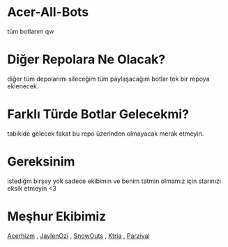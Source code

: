 # Acer-All-Bots
tüm botlarım qw

# Diğer Repolara Ne Olacak?
diğer tüm depolarımı sileceğim tüm paylaşacağım botlar tek bir repoya eklenecek.

# Farklı Türde Botlar Gelecekmi?
tabikide gelecek fakat bu repo üzerinden olmayacak merak etmeyin.

# Gereksinim
istediğm birşey yok sadece ekibimin ve benim tatmin olmamız için starınızı eksik etmeyin <3

# Meşhur Ekibimiz
[Acerhizm](https://github.com/acerhizmq) , [JaylenOzi](https://github.com/JaylenOzi) , [SnowOuts](https://github.com/SnowsOuts) , [Ktria](https://github.com/ktriacxx) , [Parzival](https://github.com/JeParzival)


